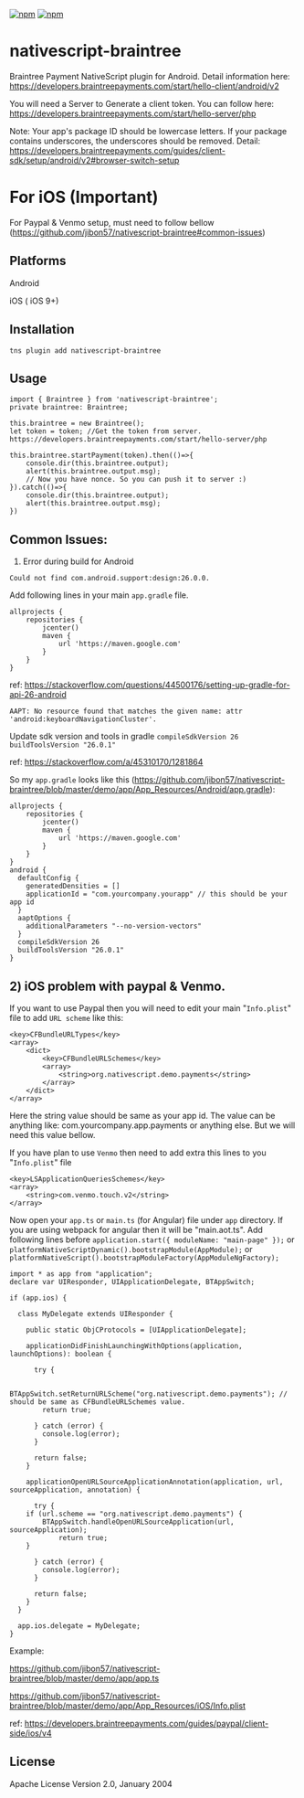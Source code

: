 [![npm](https://img.shields.io/npm/v/nativescript-braintree.svg)](https://www.npmjs.com/package/nativescript-braintree)
[![npm](https://img.shields.io/npm/dt/nativescript-braintree.svg?label=npm%20downloads)](https://www.npmjs.com/package/nativescript-braintree)

# nativescript-braintree

Braintree Payment NativeScript plugin for Android. Detail information here: https://developers.braintreepayments.com/start/hello-client/android/v2

You will need a Server to Generate a client token. You can follow here:
https://developers.braintreepayments.com/start/hello-server/php 

Note: Your app's package ID should be lowercase letters. If your package contains underscores, the underscores should be removed. Detail: https://developers.braintreepayments.com/guides/client-sdk/setup/android/v2#browser-switch-setup

For iOS (Important)
===================
For Paypal & Venmo setup, must need to follow bellow (https://github.com/jibon57/nativescript-braintree#common-issues)

## Platforms
Android

iOS ( iOS 9+)

## Installation

```
tns plugin add nativescript-braintree
```

## Usage 
	
```
import { Braintree } from 'nativescript-braintree';
private braintree: Braintree;

this.braintree = new Braintree();
let token = token; //Get the token from server. https://developers.braintreepayments.com/start/hello-server/php

this.braintree.startPayment(token).then(()=>{
	console.dir(this.braintree.output);
	alert(this.braintree.output.msg);
	// Now you have nonce. So you can push it to server :)
}).catch(()=>{
	console.dir(this.braintree.output);
	alert(this.braintree.output.msg);
})
```

## Common Issues:

1) Error during build for Android

`Could not find com.android.support:design:26.0.0.`

Add following lines in your main `app.gradle` file.

```
allprojects {
    repositories {
        jcenter()
        maven {
            url 'https://maven.google.com'
        }
    }
}

```
ref: https://stackoverflow.com/questions/44500176/setting-up-gradle-for-api-26-android


`AAPT: No resource found that matches the given name: attr 'android:keyboardNavigationCluster'.`

Update sdk version and tools in gradle `compileSdkVersion 26` `buildToolsVersion "26.0.1"`

ref: https://stackoverflow.com/a/45310170/1281864

So my `app.gradle` looks like this (https://github.com/jibon57/nativescript-braintree/blob/master/demo/app/App_Resources/Android/app.gradle):

```
allprojects {
    repositories {
        jcenter()
        maven {
            url 'https://maven.google.com'
        }
    }
}
android {  
  defaultConfig {  
    generatedDensities = []
    applicationId = "com.yourcompany.yourapp" // this should be your app id
  }  
  aaptOptions {  
    additionalParameters "--no-version-vectors"  
  }
  compileSdkVersion 26
  buildToolsVersion "26.0.1"
} 

```
## 2) iOS problem with paypal & Venmo.

If you want to use Paypal then you will need to edit your main "`Info.plist`" file to add `URL scheme` like this:

```
<key>CFBundleURLTypes</key>
<array>
	<dict>
		<key>CFBundleURLSchemes</key>
		<array>
			<string>org.nativescript.demo.payments</string>
		</array>
	</dict>
</array>

```
Here the string value should be same as your app id. The value can be anything like: com.yourcompany.app.payments or anything else. But we will need this value bellow.

If you have plan to use `Venmo` then need to add extra this lines to you "`Info.plist`" file

```
<key>LSApplicationQueriesSchemes</key>
<array>
	<string>com.venmo.touch.v2</string>
</array>
```

Now open your `app.ts` or `main.ts` (for Angular) file under `app` directory. If you are using webpack for angular then it will be "main.aot.ts". Add following lines before `application.start({ moduleName: "main-page" });` or `platformNativeScriptDynamic().bootstrapModule(AppModule);` or `platformNativeScript().bootstrapModuleFactory(AppModuleNgFactory);`

```
import * as app from "application";
declare var UIResponder, UIApplicationDelegate, BTAppSwitch;

if (app.ios) {

  class MyDelegate extends UIResponder {

    public static ObjCProtocols = [UIApplicationDelegate];

    applicationDidFinishLaunchingWithOptions(application, launchOptions): boolean {

      try {

        BTAppSwitch.setReturnURLScheme("org.nativescript.demo.payments"); // should be same as CFBundleURLSchemes value.
        return true;

      } catch (error) {
        console.log(error);
      }

      return false;
    }

    applicationOpenURLSourceApplicationAnnotation(application, url, sourceApplication, annotation) {

      try {
	if (url.scheme == "org.nativescript.demo.payments") {
		BTAppSwitch.handleOpenURLSourceApplication(url, sourceApplication);
        	return true;
	}

      } catch (error) {
        console.log(error);
      }

      return false;
    }
  }

  app.ios.delegate = MyDelegate;
}
```
Example: 

https://github.com/jibon57/nativescript-braintree/blob/master/demo/app/app.ts

https://github.com/jibon57/nativescript-braintree/blob/master/demo/app/App_Resources/iOS/Info.plist


ref: https://developers.braintreepayments.com/guides/paypal/client-side/ios/v4

    
## License

Apache License Version 2.0, January 2004
